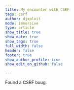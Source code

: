 ```yaml
---
title: My encounter with CSRF
tags: csrf
author: djxploit
mode: immersive
type: article
show_title: true
show_date: true
show_tags: true
full_width: false
header: false
footer: true
show_author_profile: true
show_edit_on_github: false

---
```


Found a CSRF buug.
